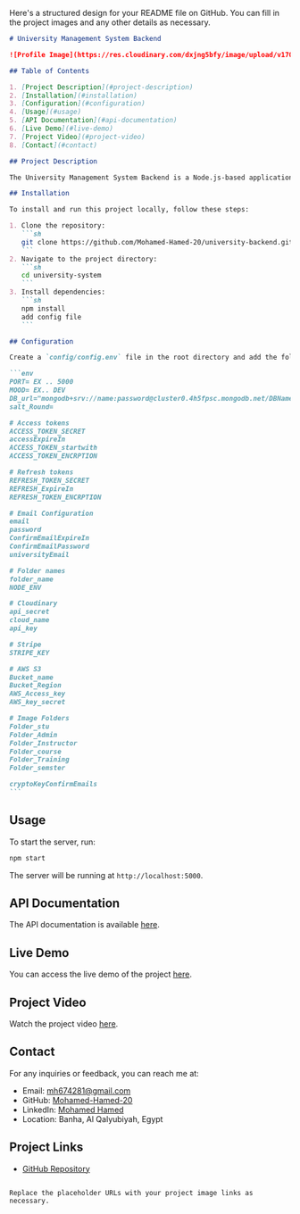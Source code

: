 Here's a structured design for your README file on GitHub. You can fill in the project images and any other details as necessary.

````markdown
# University Management System Backend

![Profile Image](https://res.cloudinary.com/dxjng5bfy/image/upload/v1708653907/Genaral%20IMgs/khyx28hxogdpgcejet1u.jpg)

## Table of Contents

1. [Project Description](#project-description)
2. [Installation](#installation)
3. [Configuration](#configuration)
4. [Usage](#usage)
5. [API Documentation](#api-documentation)
6. [Live Demo](#live-demo)
7. [Project Video](#project-video)
8. [Contact](#contact)

## Project Description

The University Management System Backend is a Node.js-based application designed to handle the server-side operations of a university management system. It provides RESTful APIs for managing students, courses, instructors, and other university-related data.

## Installation

To install and run this project locally, follow these steps:

1. Clone the repository:
   ```sh
   git clone https://github.com/Mohamed-Hamed-20/university-backend.git
   ```
2. Navigate to the project directory:
   ```sh
   cd university-system
   ```
3. Install dependencies:
   ```sh
   npm install
   add config file
   ```

## Configuration

Create a `config/config.env` file in the root directory and add the following configuration variables:

```env
PORT= EX .. 5000
MOOD= EX.. DEV
DB_url="mongodb+srv://name:password@cluster0.4h5fpsc.mongodb.net/DBName"
salt_Round=

# Access tokens
ACCESS_TOKEN_SECRET
accessExpireIn
ACCESS_TOKEN_startwith
ACCESS_TOKEN_ENCRPTION

# Refresh tokens
REFRESH_TOKEN_SECRET
REFRESH_ExpireIn
REFRESH_TOKEN_ENCRPTION

# Email Configuration
email
password
ConfirmEmailExpireIn
ConfirmEmailPassword
universityEmail

# Folder names
folder_name
NODE_ENV

# Cloudinary
api_secret
cloud_name
api_key

# Stripe
STRIPE_KEY

# AWS S3
Bucket_name
Bucket_Region
AWS_Access_key
AWS_key_secret

# Image Folders
Folder_stu
Folder_Admin
Folder_Instructor
Folder_course
Folder_Training
Folder_semster

cryptoKeyConfirmEmails
```
````

## Usage

To start the server, run:

```sh
npm start
```

The server will be running at `http://localhost:5000`.

## API Documentation

The API documentation is available [here](https://documenter.getpostman.com/view/27782301/2s9YywdeYx).

## Live Demo

You can access the live demo of the project [here](https://graduation-project-beryl-seven.vercel.app/).

## Project Video

Watch the project video [here](https://www.youtube.com/watch?v=nr8-qxS8cLY).

## Contact

For any inquiries or feedback, you can reach me at:

- Email: [mh674281@gmail.com](mailto:mh674281@gmail.com)
- GitHub: [Mohamed-Hamed-20](https://github.com/Mohamed-Hamed-20)
- LinkedIn: [Mohamed Hamed](https://www.linkedin.com/in/mohamed-hamed-9b2655225/)
- Location: Banha, Al Qalyubiyah, Egypt

## Project Links

- [GitHub Repository](https://github.com/Mohamed-Hamed-20/university-backend)

```

Replace the placeholder URLs with your project image links as necessary.
```
